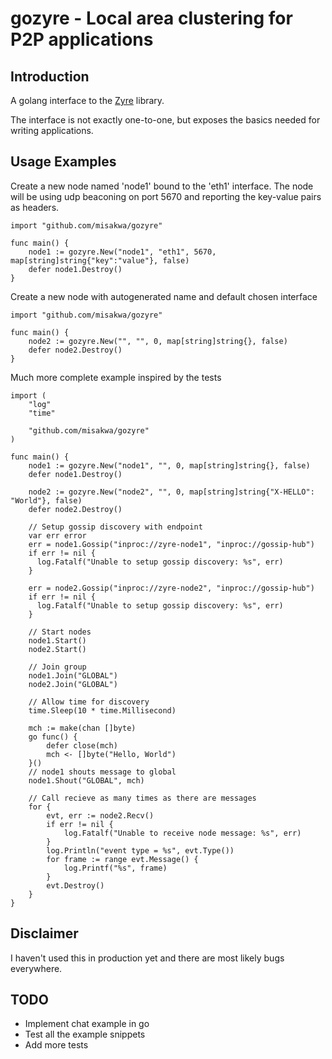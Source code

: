 # gozyre - Local area clustering for P2P applications

## Introduction
A golang interface to the [Zyre](https://github.com/zeromq/zyre) library.

The interface is not exactly one-to-one, but exposes the basics needed for
writing applications.

## Usage Examples

Create a new node named 'node1' bound to the 'eth1' interface.
The node will be using udp beaconing on port 5670 and reporting the
key-value pairs as headers.

```golang
import "github.com/misakwa/gozyre"

func main() {
    node1 := gozyre.New("node1", "eth1", 5670, map[string]string{"key":"value"}, false)
    defer node1.Destroy()
}
```

Create a new node with autogenerated name and default chosen interface

```golang
import "github.com/misakwa/gozyre"

func main() {
    node2 := gozyre.New("", "", 0, map[string]string{}, false)
    defer node2.Destroy()
}
```

Much more complete example inspired by the tests

```golang
import (
    "log"
    "time"

    "github.com/misakwa/gozyre"
)

func main() {
    node1 := gozyre.New("node1", "", 0, map[string]string{}, false)
    defer node1.Destroy()

    node2 := gozyre.New("node2", "", 0, map[string]string{"X-HELLO": "World"}, false)
    defer node2.Destroy()

    // Setup gossip discovery with endpoint
    var err error
    err = node1.Gossip("inproc://zyre-node1", "inproc://gossip-hub")
    if err != nil {
      log.Fatalf("Unable to setup gossip discovery: %s", err)
    }

    err = node2.Gossip("inproc://zyre-node2", "inproc://gossip-hub")
    if err != nil {
      log.Fatalf("Unable to setup gossip discovery: %s", err)
    }

    // Start nodes
    node1.Start()
    node2.Start()

    // Join group
    node1.Join("GLOBAL")
    node2.Join("GLOBAL")

    // Allow time for discovery
    time.Sleep(10 * time.Millisecond)

    mch := make(chan []byte)
    go func() {
        defer close(mch)
        mch <- []byte("Hello, World")
    }()
    // node1 shouts message to global
    node1.Shout("GLOBAL", mch)

    // Call recieve as many times as there are messages
    for {
        evt, err := node2.Recv()
        if err != nil {
            log.Fatalf("Unable to receive node message: %s", err)
        }
        log.Println("event type = %s", evt.Type())
        for frame := range evt.Message() {
            log.Printf("%s", frame)
        }
        evt.Destroy()
    }
}
```

## Disclaimer

I haven't used this in production yet and there are most likely bugs everywhere.

## TODO

- Implement chat example in go
- Test all the example snippets
- Add more tests
